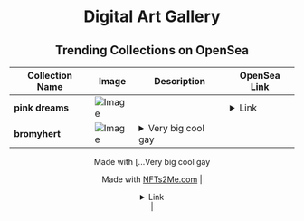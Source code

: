 <div align="center">

# Digital Art Gallery

## Trending Collections on OpenSea

| Collection Name                       | Image                                                                                     | Description                       | OpenSea Link                                                                                          |
|---------------------------------------|-------------------------------------------------------------------------------------------|-----------------------------------|--------------------------------------------------------------------------------------------------------|
| **pink dreams** | ![Image](https://i.seadn.io/s/raw/files/b4b254d52caf2fee2af3b0fe7425b78f.png?w=500&auto=format?w=200&auto=format) |  | <details><summary>Link</summary>[pink dreams](https://opensea.io/collection/pink-dreams-6)</details> |
| **bromyhert** | ![Image](https://i.seadn.io/s/raw/files/4b1948bfcddac372671d394299da071f.webp?w=500&auto=format?w=200&auto=format) | <details><summary>Very big cool gay

Made with [...</summary>Very big cool gay

Made with [NFTs2Me.com](https://nfts2me.com/)</details> | <details><summary>Link</summary>[bromyhert](https://opensea.io/collection/bromyhert)</details> |

</div>